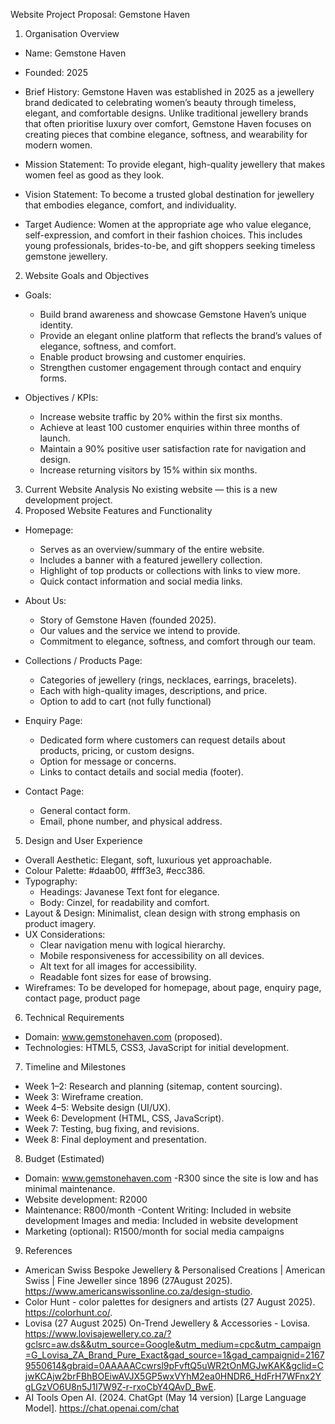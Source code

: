 Website Project Proposal: Gemstone Haven 
1. Organisation Overview 
- Name: Gemstone Haven 
- Founded: 2025 
- Brief History: 
  Gemstone Haven was established in 2025 as a jewellery brand dedicated to celebrating women’s beauty through timeless, elegant, and comfortable designs. Unlike traditional jewellery brands that often prioritise luxury over comfort, Gemstone Haven focuses on creating pieces that combine elegance, softness, and wearability for modern women. 
 
- Mission Statement: 
  To provide elegant, high-quality jewellery that makes women feel as good as they look. 
 
- Vision Statement: 
  To become a trusted global destination for jewellery that embodies elegance, comfort, and individuality. 
 
- Target Audience: 
  Women at the appropriate age who value elegance, self-expression, and comfort in their fashion choices. This includes young professionals, brides-to-be, and gift shoppers seeking timeless gemstone jewellery. 
2. Website Goals and Objectives 
- Goals: 
  - Build brand awareness and showcase Gemstone Haven’s unique identity. 
  - Provide an elegant online platform that reflects the brand’s values of elegance, softness, and comfort. 
  - Enable product browsing and customer enquiries. 
  - Strengthen customer engagement through contact and enquiry forms. 
 
- Objectives / KPIs: 
  - Increase website traffic by 20% within the first six months. 
  - Achieve at least 100 customer enquiries within three months of launch. 
  - Maintain a 90% positive user satisfaction rate for navigation and design. 
  - Increase returning visitors by 15% within six months. 
3. Current Website Analysis 
No existing website — this is a new development project. 
4. Proposed Website Features and Functionality 
- Homepage: 
  - Serves as an overview/summary of the entire website. 
  - Includes a banner with a featured jewellery collection. 
  - Highlight of top products or collections with links to view more. 
  - Quick contact information and social media links. 
 
- About Us: 
  - Story of Gemstone Haven (founded 2025). 
  - Our values and the service we intend to provide. 
  - Commitment to elegance, softness, and comfort through our team. 
 
- Collections / Products Page: 
  - Categories of jewellery (rings, necklaces, earrings, bracelets). 
  - Each with high-quality images, descriptions, and price. 
  - Option to add to cart (not fully functional) 
 
- Enquiry Page: 
  - Dedicated form where customers can request details about products, pricing, or custom designs. 
  - Option for message or concerns.
  - Links to contact details and social media (footer). 
 
- Contact Page: 
  - General contact form. 
  - Email, phone number, and physical address.  
 

5. Design and User Experience 
- Overall Aesthetic: Elegant, soft, luxurious yet approachable. 
- Colour Palette: #daab00, #fff3e3, #ecc386. 
- Typography: 
  - Headings: Javanese Text font for elegance. 
  - Body: Cinzel, for readability and comfort. 
- Layout & Design: Minimalist, clean design with strong emphasis on product imagery. 
- UX Considerations: 
  - Clear navigation menu with logical hierarchy. 
  - Mobile responsiveness for accessibility on all devices. 
  - Alt text for all images for accessibility. 
  - Readable font sizes for ease of browsing. 
- Wireframes: To be developed for homepage, about page, enquiry page, contact page, product page
6. Technical Requirements 
- Domain: www.gemstonehaven.com (proposed). 
- Technologies: HTML5, CSS3, JavaScript for initial development. 

7. Timeline and Milestones 
- Week 1–2: Research and planning (sitemap, content sourcing). 
- Week 3: Wireframe creation. 
- Week 4–5: Website design (UI/UX). 
- Week 6: Development (HTML, CSS, JavaScript). 
- Week 7: Testing, bug fixing, and revisions. 
- Week 8: Final deployment and presentation. 
8. Budget (Estimated) 
- Domain: www.gemstonehaven.com 
-R300 since the site is low and has minimal maintenance.
- Website development: R2000 
- Maintenance: R800/month 
-Content Writing: Included in website development
Images and media: Included in website development
- Marketing (optional): R1500/month for social media campaigns 
9. References 

- American Swiss Bespoke Jewellery & Personalised Creations | American Swiss | Fine Jeweller since 1896 (27August 2025). https://www.americanswissonline.co.za/design-studio.
- Color Hunt - color palettes for designers and artists (27 August 2025). https://colorhunt.co/.
- Lovisa (27 August 2025) On-Trend Jewellery & Accessories - Lovisa. https://www.lovisajewellery.co.za/?gclsrc=aw.ds&&utm_source=Google&utm_medium=cpc&utm_campaign=G_Lovisa_ZA_Brand_Pure_Exact&gad_source=1&gad_campaignid=21679550614&gbraid=0AAAAACcwrsl9pFvftQ5uWR2tOnMGJwKAK&gclid=CjwKCAjw2brFBhBOEiwAVJX5GP5wxVYhM2ea0HNDR6_HdFrH7WFnx2YgLGzVO6U8n5J1I7W9Z-r-rxoCbY4QAvD_BwE. 
- AI Tools Open AI. (2024. ChatGpt (May 14 version) [Large Language Model]. https://chat.openai.com/chat

